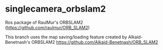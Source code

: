 # singlecamera_orbslam2
Ros package of RaulMur's ORBSLAM2 (https://github.com/raulmur/ORB_SLAM2)

This branch uses the map saving/loading feature created by Alkaid-Benetnash's ORBSLAM2 https://github.com/Alkaid-Benetnash/ORB_SLAM2
